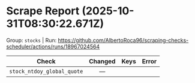 # Scrape Report (2025-10-31T08:30:22.671Z)

Group: `stocks`  |  Run: https://github.com/AlbertoRoca96/scraping-checks-scheduler/actions/runs/18967024564

| Check | Changed | Keys | Error |
|---|:---:|:--|:--|
| `stock_ntdoy_global_quote` | — |  |  |
